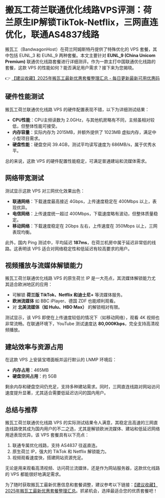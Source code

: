 # 搬瓦工荷兰联通优化线路VPS评测：荷兰原生IP解锁TikTok-Netflix，三网直连优化，联通AS4837线路

搬瓦工（BandwagonHost）在荷兰阿姆斯特丹提供了特殊优化的 VPS 套餐，其中包括 EUNL_3 和 EUNL_9 两种套餐。本文主要针对 **EUNL_9 (China Unicom Premium)** 联通优化线路套餐进行详细测评。作为一款主打中国联通优化线路的套餐，这款 VPS 的性能如何？能否满足用户需求？接下来为您揭晓。

👉 [【建议收藏】2025年搬瓦工最新优惠套餐整理汇总 - 每日更新最新可用优惠码](https://bit.ly/banwagon)

## 硬件性能测试

搬瓦工荷兰联通优化线路 VPS 的硬件配置表现不错，以下为详细测试结果：

- **CPU性能**：CPU主频读数为 2.0GHz，与其他机房略有不同，主频虽相对较低，但整体性能可接受。
- **内存容量**：实际内存为 2015MB，并额外提供了 1023MB 虚拟内存，满足中小型项目需求。
- **硬盘性能**：硬盘空间 39.4GB，测试平均读写速度为 686MB/s，属于优秀水平。

总的来说，这款 VPS 的硬件配置性能稳定，可满足普通建站和流媒体需求。

## 网络带宽测试

测试显示这款 VPS 对三网优化效果出色：

- **联通网络**：下载速度最高接近 4Gbps，上传速度稳定在 400Mbps 以上，表现优异。
- **电信网络**：上传速度统一超过 400Mbps，下载速度略有波动，但整体质量稳定。
- **移动网络**：下载速度稳定在 2Gbps 左右，上传速度在 350Mbps 以上，三网表现均衡。

此外，国内 Ping 测试中，平均延迟 **187ms**，在荷兰机房中属于延迟非常低的线路。这表明该 VPS 适合对网络稳定性和低延迟有较高要求的用户。

## 视频播放与流媒体解锁能力

搬瓦工荷兰联通优化线路 VPS 的原生荷兰 IP 是一大亮点，其流媒体解锁能力尤其适合欧洲地区的应用：

- 可解锁 **荷兰版 TikTok、Netflix 和迪士尼+** 等流媒体服务。
- **欧洲流媒体** 如 BBC iPlayer、德国 ZDF 也能顺利观看。
- 对 **北美流媒体（如 Hulu、HBO Max）** 的解锁相对有限。

测试显示，该 VPS 即使在上传速度较低的情况下（如移动网络），观看 4K 视频也非常流畅。在联通环境下，YouTube 测试速度达 **80,000Kbps**，完全支持高清视频播放。

## 建站效率与资源占用

在这款 VPS 上安装宝塔面板并运行默认的 LNMP 环境后：

- **内存占用**：465MB
- **硬盘空间占用**：约 5GB

剩余内存和硬盘空间仍充足，支持多种建站需求。同时，三网直连线路对网站访问速度提升显著，尤其适合需要低延迟访问的国内用户。

## 总结与推荐

搬瓦工荷兰联通优化线路 VPS 的实际测试结果令人满意，其稳定且高速的三网直连线路使其成为国内用户的不二之选，尤其是解锁欧洲流媒体、建站和低延迟网络用途表现优异。该 VPS 套餐具有以下亮点：

1. 联通专属优化线路，支持 AS4837 往返直连。
2. 原生荷兰 IP，强大的 TikTok 和 Netflix 解锁能力。
3. 视频观看速度快，搭建网站资源充足。

无论是用来观看高清视频、访问荷兰流媒体，还是作为网站服务器，这款优化线路的 VPS 都能很好地满足需求。

为了随时获取搬瓦工最新优惠信息和套餐调整，建议参考以下链接：[【建议收藏】2025年搬瓦工最新优惠套餐整理汇总](https://bit.ly/banwagon)。抓紧机会，选择最适合您的优质套餐吧！